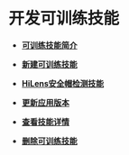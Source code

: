 # 开发可训练技能<a name="hilens_02_0128"></a>

-   **[可训练技能简介](可训练技能简介.md)**  

-   **[新建可训练技能](新建可训练技能.md)**  

-   **[HiLens安全帽检测技能](HiLens安全帽检测技能.md)**  

-   **[更新应用版本](更新应用版本.md)**  

-   **[查看技能详情](查看技能详情.md)**  

-   **[删除可训练技能](删除可训练技能.md)**  


